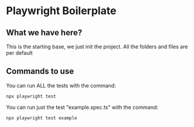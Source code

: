 # Playwright Boilerplate



## What we have here? 

This is the starting base, we just init the project. All the folders and files are per default

## Commands to use

You can run ALL the tests with the command:
```
npx playwright test
```
You can run just the test "example.spec.ts" with the command:
```
npx playwright test example
```